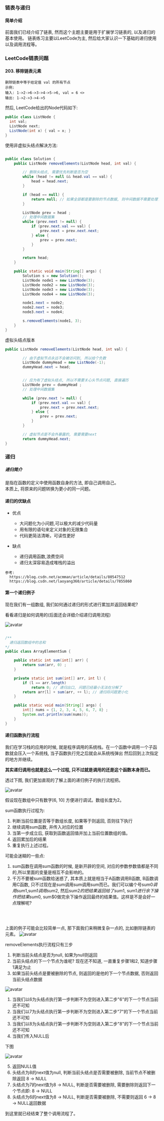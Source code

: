 ### 链表与递归

#### 简单介绍
前面我们已经介绍了链表, 然而这个主题主要是用于扩展学习链表的, 以及递归的基本使用。
链表练习主要以LeetCode为主, 然后给大家认识一下基础的递归使用以及调用流程等。


### LeetCode链表问题

#### 203. 移除链表元素

```Text
删除链表中等于给定值 val 的所有节点
示例:
输入: 1->2->6->3->4->5->6, val = 6 <>
输出: 1->2->3->4->5
```
然后, LeetCode给出的Node代码如下:

```java
public class ListNode {
  int val;
  ListNode next;
  ListNode(int x) { val = x; }
}
```

使用非虚拟头结点解决方法:

```java

public class Solution {
    public ListNode removeElements(ListNode head, int val) {

        // 删除头结点, 需要优先判断是否为空
        while (head != null && head.val == val) {
            head = head.next;
        }

        if (head == null) {
            return null; // 如果全部都是要删除的节点数据, 则中间数据不需要处理了
        }

        ListNode prev = head ;
        // 处理中间数据集
        while (prev.next != null) {
            if (prev.next.val == val) {
                prev.next = prev.next.next;
            } else {
                prev = prev.next;
            }
        }

        return head;
    }

    public static void main(String[] args) {
        Solution s = new Solution();
        ListNode node1 = new ListNode(3);
        ListNode node2 = new ListNode(3);
        ListNode node3 = new ListNode(3);
        ListNode node4 = new ListNode(3);

        node1.next = node2;
        node2.next = node3;
        node3.next = node4;

        s.removeElements(node1, 3);
    }
}
```


虚拟头结点版本
```java
public ListNode removeElements(ListNode head, int val) {

        // 由于虚拟节点永远不会被访问到, 所以给个负数
        ListNode dummyHead = new ListNode(-1);
        dummyHead.next = head;


        // 应为有了虚拟头结点, 所以不需要关心头节点问题, 直接遍历
        ListNode prev = dummyHead ;
        // 处理中间数据集

        while (prev.next != null) {
            if (prev.next.val == val) {
                prev.next = prev.next.next;
            } else {
                prev = prev.next;
            }
        }

        // 虚拟节点是不会外暴露的, 需要需要next
        return dummyHead.next;
}
```




### 递归

##### 递归简介
是指在函数的定义中使用函数自身的方法, 即自己调用自己。<br />
本质上, 将原来的问题转换为更小的同一问题。

#### 递归的优缺点
  * 优点
    * 大问题化为小问题,可以极大的减少代码量
    * 用有限的语句来定义对象的无限集合
    * 代码更简洁清晰，可读性更好

  * 缺点
    * 递归调用函数,浪费空间
    * 递归太深容易造成堆栈的溢出

```Text
参考:
  https://blog.csdn.net/acmman/article/details/80547512
  https://blog.csdn.net/laoyang360/article/details/7855860
```



#### 第一个递归例子

现在我们有一组数组, 我们如何通过递归的形式进行累加并返回结果呢?

看看递归是如何调用的(后面还会详细介绍递归调用流程)

![avatar](https://github.com/basebase/img_server/blob/master/common/recursion01.png?raw=true)


```java

/**
  递归返回数组中的总和
*/
public class ArrayElementSum {

    public static int sum(int[] arr) {
        return sum(arr, 0) ;
    }

    private static int sum(int[] arr, int l) {
        if (l == arr.length)
            return 0; // 递归出口, 问题已经最小无法在分解了
        return arr[l] + sum(arr, ++ l); // 递归将问题更小化
    }

    public static void main(String[] args) {
        int[] nums = {1, 2, 3, 4, 5, 6, 7, 8} ;
        System.out.println(sum(nums));
    }
}
```


#### 递归函数执行流程

我们在学习栈的应用的时候, 就是程序调用的系统栈。在一个函数中调用一个子函数就会压入一个系统栈, 当子函数执行完之后就会从系统栈弹出
然后回到上次指定的地方并继续。

**其实递归调用也就是这么一个过程, 只不过就是调用的还是这个函数本身而已。**


透过下图, 我们更加直观的了解上面的递归例子的执行流程把。

![avatar](https://github.com/basebase/img_server/blob/master/common/recursion001.png?raw=true)

假设现在数组中只有数字[6, 10] 方便进行调试。数组长度为2。

sum函数执行过程为:
  1. 判断当前位置是否等于数组长度, 如果等于则返回, 否则往下执行
  2. 继续调用sum函数, 并传入对应的位置
  3. 当第一步成立后, 获取到函数返回值并加上当前位置数组的值。
  4. 返回累加后的结果
  5. 重复执行上述过程。


可能会迷糊的一些点:
  1. sum函数在调用sum函数的时候, 是新开辟的空间, 对应的参数参数值都是不同的,所以里面的变量是相互不会影响的。
  2. 千万不要被sum函数给迷惑了, 其本质上就是相当于A函数调用B函数, B函数调用C函数, 只不过现在是sum调用sum调用sum而已。我们可以编个号sum$0调用sum$1,sum$1调用sum$2, 然后sum$2的把结果返回给了sum$1, sum$1进行余下操作把结果sum$0, sum$0做完余下操作返回最终的结果值。这样是不是会好一点理解呢?


<br /><br />

上面的例子可能会比较简单一点, 那下面我们来稍微复杂一点的, 比如删除链表的元素。
![avatar](https://github.com/basebase/img_server/blob/master/common/recursion002.png?raw=true)


removeElements执行流程只有三步
  1. 判断当前头结点是否为null, 如果为null则返回
  2. 当前头结点的下一个节点为谁呢? 现在还不知道, 一直重复步骤1和2, 知道步骤1满足为止
  3. 如果当前头结点是要被删除的节点, 则返回的是他的下一个节点数据, 否则返回当前头结点数据


![avatar](https://github.com/basebase/img_server/blob/master/common/recursion003.png?raw=true)

1. 当我们以6为头结点执行第一步判断不为空则进入第二步"6"的下一个节点当前还不可知
2. 当我们以7为头结点执行第一步判断不为空则进入第二步"7"的下一个节点当前还不可知
3. 当我们以8为头结点执行第一步判断不为空则进入第二步"8"的下一个节点当前还不可知
4. 当我们传入NULL后

下图

![avatar](https://github.com/basebase/img_server/blob/master/common/recursion004.png?raw=true)

5. 返回NULL值
6. 头结点为8的next值为null, 判断当前头结点是否需要被删除, 当前节点不被删除返回 8 -> NULL
7. 头结点为7的next值为8 -> NULL, 判断是否需要被删除, 需要删除则返回下一个节点即: 8 -> NULL
8. 头结点为6的next值为8 -> NULL, 判断是否需要被删除, 不需要则返回 6 -> 8 -> NULL返回数据

到这里就已经结束了整个调用流程了。
